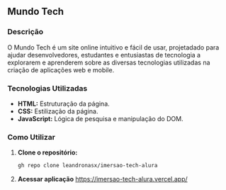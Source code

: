 
## Mundo Tech

### Descrição
O Mundo Tech é um site online intuitivo e fácil de usar, projetadado para ajudar desenvolvedores, estudantes e entusiastas de tecnologia a explorarem e aprenderem sobre as diversas tecnologias utilizadas na criação de aplicações web e mobile.

### Tecnologias Utilizadas
* **HTML:** Estruturação da página.
* **CSS:** Estilização da página.
* **JavaScript:** Lógica de pesquisa e manipulação do DOM.

### Como Utilizar
1. **Clone o repositório:**
   ```bash
   gh repo clone leandronasx/imersao-tech-alura
2. **Acessar aplicação**
   https://imersao-tech-alura.vercel.app/
   
